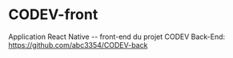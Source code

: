 # CODEV-front
Application React Native -- front-end du projet CODEV
Back-End: https://github.com/abc3354/CODEV-back
